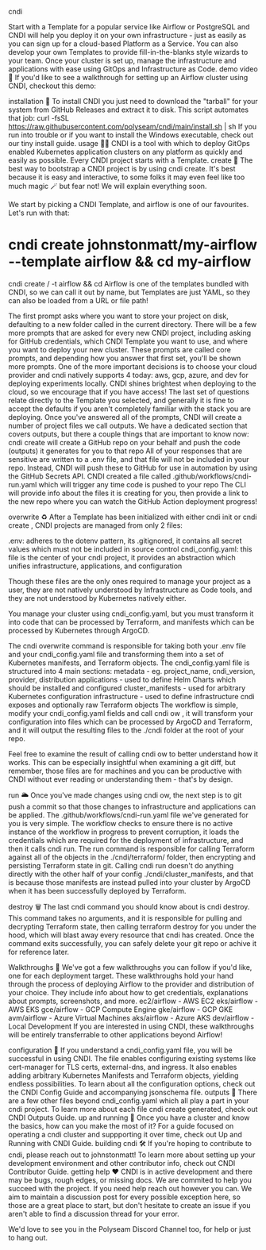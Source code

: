 

cndi


       
Start with a Template for a popular service like Airflow or PostgreSQL and CNDI will help you deploy it on your own infrastructure - just as easily as you can sign up for a cloud-based Platform as a Service.
You can also develop your own Templates to provide fill-in-the-blanks style wizards to your team.
Once your cluster is set up, manage the infrastructure and applications with ease using GitOps and Infrastructure as Code.
demo video 🎥
If you'd like to see a walkthrough for setting up an Airflow cluster using CNDI, checkout this demo:

installation 🥁
To install CNDI you just need to download the "tarball" for your system from GitHub Releases and extract it to disk. This script automates that job:
curl -fsSL https://raw.githubusercontent.com/polyseam/cndi/main/install.sh | sh
If you run into trouble or if you want to install the Windows executable, check out our tiny install guide.
usage 👩‍💻
CNDI is a tool with which to deploy GitOps enabled Kubernetes application clusters on any platform as quickly and easily as possible. Every CNDI project starts with a Template.
create  🚀
The best way to bootstrap a CNDI project is by using cndi create. It's best because it is easy and interactive, to some folks it may even feel like too much magic 🪄 but fear not! We will explain everything soon. 

We start by picking a CNDI Template, and airflow is one of our favourites.
Let's run with that:
# cndi create johnstonmatt/my-airflow --template airflow && cd my-airflow
cndi create <owner>/<repo> -t airflow && cd <repo>
Airflow is one of the templates bundled with CNDI, so we can call it out by name, but Templates are just YAML, so they can also be loaded from a URL or file path!

The first prompt asks where you want to store your project on disk, defaulting to a new folder called <repo> in the current directory.
There will be a few more prompts that are asked for every new CNDI project, including asking for GitHub credentials, which CNDI Template you want to use, and where you want to deploy your new cluster.
These prompts are called core prompts, and depending how you answer that first set, you'll be shown more prompts. One of the more important decisions is to choose your cloud provider and cndi natively supports 4 today: aws, gcp, azure, and dev for deploying experiments locally.
CNDI shines brightest when deploying to the cloud, so we encourage that if you have access!
The last set of questions relate directly to the Template you selected, and generally it is fine to accept the defaults if you aren't completely familiar with the stack you are deploying.
Once you've answered all of the prompts, CNDI will create a number of project files we call outputs.
We have a dedicated section that covers outputs, but there a couple things that are important to know now:
cndi create will create a GitHub repo on your behalf and push the code (outputs) it generates for you to that repo
All of your responses that are sensitive are written to a .env file, and that file will not be included in your repo. Instead, CNDI will push these to GitHub for use in automation by using the  GitHub Secrets API.
CNDI created a file called .github/workflows/cndi-run.yaml which will trigger any time code is pushed to your repo
The CLI will provide info about the files it is creating for you, then provide a link to the new repo where you can watch the GitHub Action deployment progress! 

overwrite ♻️
After a Template has been initialized with either cndi init or cndi create , CNDI projects are managed from only 2 files:


.env:  adheres to the dotenv pattern, its .gitignored, it contains all secret values which must not be included in source control
cndi_config.yaml: this file is the center of your cndi project, it provides an abstraction which unifies infrastructure, applications, and configuration

Though these files are the only ones required to manage your project as a user, they are not natively understood by Infrastructure as Code tools, and they are not understood by Kubernetes natively either. 

You manage your cluster using cndi_config.yaml, but you must transform it into code that can be processed by Terraform, and manifests which can be processed by Kubernetes through ArgoCD.

The cndi overwrite command is responsible for taking both your .env file and your cndi_config.yaml file and transforming them into a set of Kubernetes manifests, and Terraform objects.
The cndi_config.yaml file is structured into 4 main sections:
metadata - eg. project_name, cndi_version,  provider, distribution
applications - used to define Helm Charts which should be installed and configured
cluster_manifests - used for arbitrary Kubernetes configuration
infrastructure - used to define infrastructure cndi exposes and optionally raw Terraform objects
The workflow is simple, modify your cndi_config.yaml fields and call cndi ow , it will transform your configuration into files which can be processed by ArgoCD and Terraform, and it will output the resulting files to the ./cndi folder at the root of your repo.

Feel free to examine the result of calling cndi ow to better understand how it works. This can be especially insightful when examining a git diff,  but remember, those files are for machines and you can be productive with CNDI without ever reading or understanding them - that's by design.

run 🌥️
Once you've made changes using cndi ow, the next step is to git push a commit so that those changes to infrastructure and applications can be applied. The .github/workflows/cndi-run.yaml file we've generated for you is very simple.
The workflow checks to ensure there is no active instance of the workflow in progress to prevent corruption, it loads the credentials which are required for the deployment of infrastructure, and then it calls cndi run.
The run command is responsible for calling Terraform against all of the objects in the ./cndi/terraform/ folder, then encrypting and persisting Terraform state in git.
Calling cndi run doesn't do anything directly with the other half of your config ./cndi/cluster_manifests, and that is because those manifests are instead pulled into your cluster by ArgoCD when it has been successfully deployed by Terraform.

destroy 🗑️
The last cndi command you should know about is cndi destroy. This command takes no arguments, and it is responsible for pulling and decrypting Terraform state, then calling terraform destroy for you under the hood, which will blast away every resource that cndi has created. Once the command exits successfully, you can safely delete your git repo or achive it for reference later.

Walkthroughs 🥾
We've got a few walkthroughs you can follow if you'd like, one for each deployment target. These walkthroughs hold your hand through the process of deploying Airflow to the provider and distribution of your choice. They include info about how to get credentials, explanations about prompts, screenshots, and more.
ec2/airflow - AWS EC2
eks/airflow - AWS EKS
gce/airflow - GCP Compute Engine
gke/airflow - GCP GKE
avm/airflow - Azure Virtual Machines
aks/airflow - Azure AKS
dev/airflow - Local Development
If you are interested in using CNDI, these walkthroughs will be entirely transferrable to other applications beyond Airflow!

configuration 📝
If you understand a cndi_config.yaml file, you will be successful in using CNDI. The file enables configuring existing systems like cert-manager for TLS certs, external-dns, and ingress. It also enables adding arbitrary Kubernetes Manifests and Terraform objects, yielding endless possibilities. To learn about all the configuration options, check out the CNDI Config Guide and accompanying jsonschema file.
outputs 📂
There are a few other files beyond cndi_config.yaml which all play a part in your cndi project. To learn more about each file cndi create generated, check out CNDI Outputs Guide.
up and running 🏃
Once you have a cluster and know the basics, how can you make the most of it? For a guide focused on operating a cndi cluster and suppporting it over time, check out Up and Running with CNDI Guide.
building cndi 🛠️
If you're hoping to contribute to cndi, please reach out to johnstonmatt! To learn more about setting up your development environment and other contributor info, check out CNDI Contributor Guide.
getting help ❤️
CNDI is in active development and there may be bugs, rough edges, or missing docs. We are commited to help you succeed with the project. If you need help reach out however you can.
We aim to maintain a discussion post for every possible exception here, so those are a great place to start, but don't hesitate to create an issue if you aren't able to find a discussion thread for your error.

We'd love to see you in the Polyseam Discord Channel too, for help or just to hang out.
